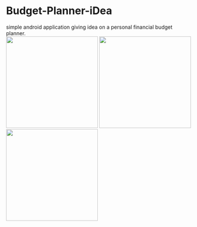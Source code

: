 # Budget-Planner-iDea
simple android application giving idea on a personal financial budget planner. 
<br>
<img heiht="100" width="250" src="https://ibrahimwickama.000webhostapp.com/SmsClone/images/Exptr1.png" /> 
<img heiht="100" width="250" src="https://ibrahimwickama.000webhostapp.com/SmsClone/images/Exptr2.png" /> 
<img heiht="100" width="250" src="https://ibrahimwickama.000webhostapp.com/SmsClone/images/Exptr3.png" /> 

